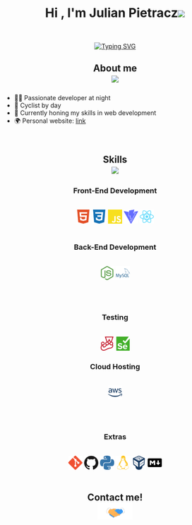 <h1 align="center"><b>Hi , I'm Julian Pietracz</b><img src="https://media.giphy.com/media/hvRJCLFzcasrR4ia7z/giphy.gif" width="35"></h1>

<br>

<p align="center">
<a href="https://git.io/typing-svg"><img src="https://readme-typing-svg.demolab.com?font=Fira+Code&pause=1000&center=true&vCenter=true&width=435&lines=The+greatest+masters++are+those;+who+never+stop+being+students." alt="Typing SVG" /></a>
</p>

## <p align="center"><b>About me</b><br><img src="https://media2.giphy.com/media/QssGEmpkyEOhBCb7e1/giphy.gif?cid=ecf05e47a0n3gi1bfqntqmob8g9aid1oyj2wr3ds3mg700bl&rid=giphy.gif" width ="25"></p>

- 👨‍💻 Passionate developer at night
- 🚴 Cyclist by day
- 🌱 Currently honing my skills in web development
- 🌍 Personal website: [link](https://www.icegif.com/wp-content/uploads/2023/01/icegif-162.gif)

<br>

## <p align="center"><b>Skills</b><br><img src="https://media2.giphy.com/media/QssGEmpkyEOhBCb7e1/giphy.gif?cid=ecf05e47a0n3gi1bfqntqmob8g9aid1oyj2wr3ds3mg700bl&rid=giphy.gif" width ="25"></p>

<div align="center">

### **Front-End Development**
<br>
<img src="html.svg" alt="HTML" width="32" height="32">
<img src="css.svg" alt="CSS" width="32" height="32">
<img src="javascript.svg" alt="JavaScript" width="32" height="32">
<img src="vite.svg" alt="Vite" width="32" height="32">
<img src="react.svg" alt="React" width="32" height="32">
<br><br>

### **Back-End Development**
<br>
<img src="node.svg" alt="Node.js" width="32" height="32">
<img src="mysql.svg" alt="MySQL" width="32" height="32">

<br><br>

### **Testing**
<br>
<img src="jest.svg" alt="Jest" width="32" height="32">
<img src="selenium.svg" alt="Selenium" width="32" height="32">

</div>

<div align="center">

### **Cloud Hosting**
<br>
<img src="aws.svg" alt="AWS" width="32" height="32">

<br><br>

### **Extras**
<br>
<img src="git.svg" alt="Git" width="32" height="32">
<img src="github.svg" alt="GitHub" width="32" height="32">
<img src="python.svg" alt="Python" width="32" height="32">
<img src="linux.svg" alt="Linux" width="32" height="32">
<img src="virtualbox.svg" alt="VirtualBox" width="32" height="32">
<img src="markdown.svg" alt="Markdown" width="32" height="32">
<br><br>
</div>

## <p align="center"><b> Contact me!</b><br><img src="https://github.com/0xAbdulKhalid/0xAbdulKhalid/raw/main/assets/mdImages/handshake.gif" width ="80"></p>

<br>

<br>